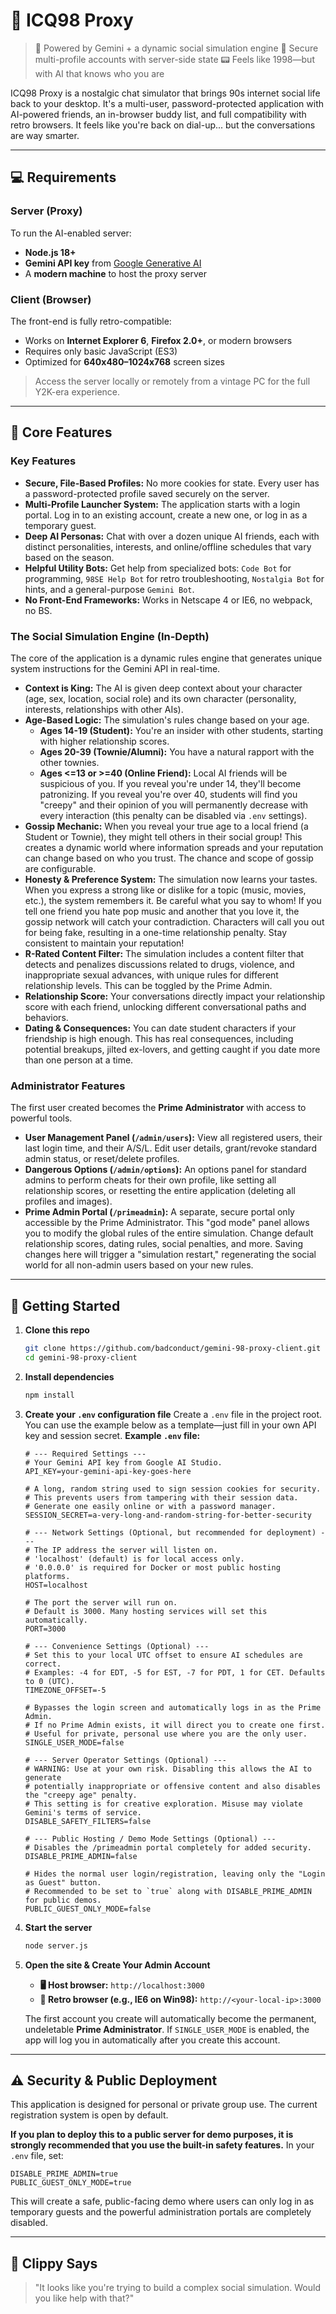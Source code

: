 # 💬 ICQ98 Proxy

> 🧠 Powered by Gemini + a dynamic social simulation engine
> 🔐 Secure multi-profile accounts with server-side state
> 📟 Feels like 1998—but with AI that knows who you are

ICQ98 Proxy is a nostalgic chat simulator that brings 90s internet social life back to your desktop. It's a multi-user, password-protected application with AI-powered friends, an in-browser buddy list, and full compatibility with retro browsers. It feels like you're back on dial-up... but the conversations are way smarter.

---

## 💻 Requirements

### Server (Proxy)

To run the AI-enabled server:

- **Node.js 18+**
- **Gemini API key** from [Google Generative AI](https://ai.google.dev/)
- A **modern machine** to host the proxy server

### Client (Browser)

The front-end is fully retro-compatible:

- Works on **Internet Explorer 6**, **Firefox 2.0+**, or modern browsers
- Requires only basic JavaScript (ES3)
- Optimized for **640x480–1024x768** screen sizes

> Access the server locally or remotely from a vintage PC for the full Y2K-era experience.

---

## 🧠 Core Features

### Key Features

- **Secure, File-Based Profiles:** No more cookies for state. Every user has a password-protected profile saved securely on the server.
- **Multi-Profile Launcher System:** The application starts with a login portal. Log in to an existing account, create a new one, or log in as a temporary guest.
- **Deep AI Personas:** Chat with over a dozen unique AI friends, each with distinct personalities, interests, and online/offline schedules that vary based on the season.
- **Helpful Utility Bots:** Get help from specialized bots: `Code Bot` for programming, `98SE Help Bot` for retro troubleshooting, `Nostalgia Bot` for hints, and a general-purpose `Gemini Bot`.
- **No Front-End Frameworks:** Works in Netscape 4 or IE6, no webpack, no BS.

### The Social Simulation Engine (In-Depth)

The core of the application is a dynamic rules engine that generates unique system instructions for the Gemini API in real-time.

- **Context is King:** The AI is given deep context about your character (age, sex, location, social role) and its own character (personality, interests, relationships with other AIs).
- **Age-Based Logic:** The simulation's rules change based on your age.
  - **Ages 14-19 (Student):** You're an insider with other students, starting with higher relationship scores.
  - **Ages 20-39 (Townie/Alumni):** You have a natural rapport with the other townies.
  - **Ages <=13 or >=40 (Online Friend):** Local AI friends will be suspicious of you. If you reveal you're under 14, they'll become patronizing. If you reveal you're over 40, students will find you "creepy" and their opinion of you will permanently decrease with every interaction (this penalty can be disabled via `.env` settings).
- **Gossip Mechanic:** When you reveal your true age to a local friend (a Student or Townie), they might tell others in their social group! This creates a dynamic world where information spreads and your reputation can change based on who you trust. The chance and scope of gossip are configurable.
- **Honesty & Preference System:** The simulation now learns your tastes. When you express a strong like or dislike for a topic (music, movies, etc.), the system remembers it. Be careful what you say to whom! If you tell one friend you hate pop music and another that you love it, the gossip network will catch your contradiction. Characters will call you out for being fake, resulting in a one-time relationship penalty. Stay consistent to maintain your reputation!
- **R-Rated Content Filter:** The simulation includes a content filter that detects and penalizes discussions related to drugs, violence, and inappropriate sexual advances, with unique rules for different relationship levels. This can be toggled by the Prime Admin.
- **Relationship Score:** Your conversations directly impact your relationship score with each friend, unlocking different conversational paths and behaviors.
- **Dating & Consequences:** You can date student characters if your friendship is high enough. This has real consequences, including potential breakups, jilted ex-lovers, and getting caught if you date more than one person at a time.

### Administrator Features

The first user created becomes the **Prime Administrator** with access to powerful tools.

- **User Management Panel (`/admin/users`):** View all registered users, their last login time, and their A/S/L. Edit user details, grant/revoke standard admin status, or reset/delete profiles.
- **Dangerous Options (`/admin/options`):** An options panel for standard admins to perform cheats for their own profile, like setting all relationship scores, or resetting the entire application (deleting all profiles and images).
- **Prime Admin Portal (`/primeadmin`):** A separate, secure portal only accessible by the Prime Administrator. This "god mode" panel allows you to modify the global rules of the entire simulation. Change default relationship scores, dating rules, social penalties, and more. Saving changes here will trigger a "simulation restart," regenerating the social world for all non-admin users based on your new rules.

---

## 🚀 Getting Started

1.  **Clone this repo**

    ```bash
    git clone https://github.com/badconduct/gemini-98-proxy-client.git
    cd gemini-98-proxy-client
    ```

2.  **Install dependencies**

    ```bash
    npm install
    ```

3.  **Create your `.env` configuration file**
    Create a `.env` file in the project root. You can use the example below as a template—just fill in your own API key and session secret.
    **Example `.env` file:**

    ```env
    # --- Required Settings ---
    # Your Gemini API key from Google AI Studio.
    API_KEY=your-gemini-api-key-goes-here

    # A long, random string used to sign session cookies for security.
    # This prevents users from tampering with their session data.
    # Generate one easily online or with a password manager.
    SESSION_SECRET=a-very-long-and-random-string-for-better-security

    # --- Network Settings (Optional, but recommended for deployment) ---
    # The IP address the server will listen on.
    # 'localhost' (default) is for local access only.
    # '0.0.0.0' is required for Docker or most public hosting platforms.
    HOST=localhost

    # The port the server will run on.
    # Default is 3000. Many hosting services will set this automatically.
    PORT=3000

    # --- Convenience Settings (Optional) ---
    # Set this to your local UTC offset to ensure AI schedules are correct.
    # Examples: -4 for EDT, -5 for EST, -7 for PDT, 1 for CET. Defaults to 0 (UTC).
    TIMEZONE_OFFSET=-5

    # Bypasses the login screen and automatically logs in as the Prime Admin.
    # If no Prime Admin exists, it will direct you to create one first.
    # Useful for private, personal use where you are the only user.
    SINGLE_USER_MODE=false

    # --- Server Operator Settings (Optional) ---
    # WARNING: Use at your own risk. Disabling this allows the AI to generate
    # potentially inappropriate or offensive content and also disables the "creepy age" penalty.
    # This setting is for creative exploration. Misuse may violate Gemini's terms of service.
    DISABLE_SAFETY_FILTERS=false

    # --- Public Hosting / Demo Mode Settings (Optional) ---
    # Disables the /primeadmin portal completely for added security.
    DISABLE_PRIME_ADMIN=false

    # Hides the normal user login/registration, leaving only the "Login as Guest" button.
    # Recommended to be set to `true` along with DISABLE_PRIME_ADMIN for public demos.
    PUBLIC_GUEST_ONLY_MODE=false
    ```

4.  **Start the server**

    ```bash
    node server.js
    ```

5.  **Open the site & Create Your Admin Account**

    - **🖥️ Host browser:** `http://localhost:3000`
    - **🧓 Retro browser (e.g., IE6 on Win98):** `http://<your-local-ip>:3000`

    The first account you create will automatically become the permanent, undeletable **Prime Administrator**. If `SINGLE_USER_MODE` is enabled, the app will log you in automatically after you create this account.

---

## ⚠️ Security & Public Deployment

This application is designed for personal or private group use. The current registration system is open by default.

**If you plan to deploy this to a public server for demo purposes, it is strongly recommended that you use the built-in safety features.** In your `.env` file, set:

```
DISABLE_PRIME_ADMIN=true
PUBLIC_GUEST_ONLY_MODE=true
```

This will create a safe, public-facing demo where users can only log in as temporary guests and the powerful administration portals are completely disabled.

---

## 📎 Clippy Says

> "It looks like you're trying to build a complex social simulation. Would you like help with that?"
